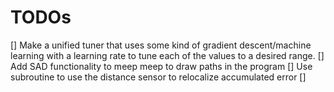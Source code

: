 
# TODOs

[] Make a unified tuner that uses some kind of gradient descent/machine learning with a learning rate to tune each of the values to a desired range.
[] Add SAD functionality to meep meep to draw paths in the program
[] Use subroutine to use the distance sensor to relocalize accumulated error
[] 